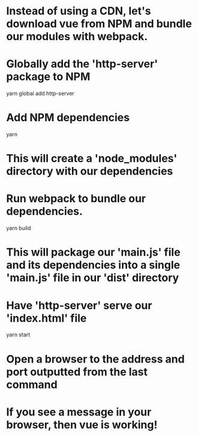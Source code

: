 # Instead of using a CDN, let's download vue from NPM and bundle our modules with webpack.

# Globally add the 'http-server' package to NPM
yarn global add http-server

# Add NPM dependencies
yarn

# This will create a 'node_modules' directory with our dependencies

# Run webpack to bundle our dependencies. 
yarn build

# This will package our 'main.js' file and its dependencies into a single 'main.js' file in our 'dist' directory

# Have 'http-server' serve our 'index.html' file
yarn start

# Open a browser to the address and port outputted from the last command

# If you see a message in your browser, then vue is working!